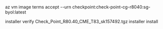 az vm image terms accept --urn checkpoint:check-point-cg-r8040:sg-byol:latest

installer verify Check_Point_R80.40_CME_T83_sk157492.tgz
installer install

